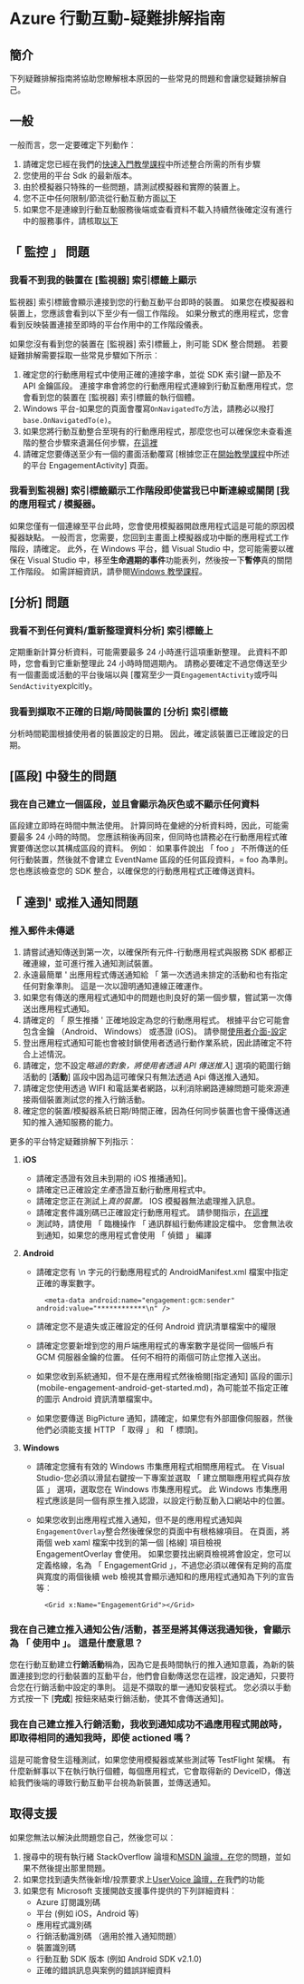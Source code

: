 <properties 
   pageTitle="Azure 行動互動疑難排解指南" 
   description="Azure 行動互動疑難排解指南" 
   services="mobile-engagement" 
   documentationCenter="" 
   authors="piyushjo" 
   manager="dwrede" 
   editor=""/>

<tags
   ms.service="mobile-engagement"
   ms.devlang="na"
   ms.topic="article"
   ms.tgt_pltfrm="mobile-multiple"
   ms.workload="mobile" 
   ms.date="08/19/2016"
   ms.author="piyushjo"/>

# <a name="azure-mobile-engagement---troubleshooting-guide"></a>Azure 行動互動-疑難排解指南

## <a name="introduction"></a>簡介
下列疑難排解指南將協助您瞭解根本原因的一些常見的問題和會讓您疑難排解自己。 

## <a name="general"></a>一般

一般而言，您一定要確定下列動作︰

1. 請確定您已經在我們的[快速入門教學課程](mobile-engagement-windows-store-dotnet-get-started.md)中所述整合所需的所有步驟
2. 您使用的平台 Sdk 的最新版本。 
3. 由於模擬器只特殊的一些問題，請測試模擬器和實際的裝置上。 
4. 您不正中任何限制/節流從行動互動方面[以下](../azure-subscription-service-limits.md)
5. 如果您不是連線到行動互動服務後端或查看資料不載入持續然後確定沒有進行中的服務事件，請核取[以下](https://azure.microsoft.com/status/)

## <a name="monitor-issues"></a>「 監控 」 問題

### <a name="i-am-not-seeing-my-device-showing-up-on-the-monitor-tab"></a>我看不到我的裝置在 [監視器] 索引標籤上顯示
監視器] 索引標籤會顯示連接到您的行動互動平台即時的裝置。 如果您在模擬器和裝置上，您應該會看到以下至少有一個工作階段。 如果分散式的應用程式，您會看到反映裝置連接至即時的平台作用中的工作階段儀表。 

如果您沒有看到您的裝置在 [監視器] 索引標籤上，則可能 SDK 整合問題。 若要疑難排解需要採取一些常見步驟如下所示︰

1. 確定您的行動應用程式中使用正確的連接字串，並從 SDK 索引鍵一節及不 API 金鑰區段。 連接字串會將您的行動應用程式連線到行動互動應用程式，您會看到您的裝置在 [監視器] 索引標籤的執行個體。 
2. Windows 平台-如果您的頁面會覆寫`OnNavigatedTo`方法，請務必以撥打`base.OnNavigatedTo(e)`。
3. 如果您將行動互動整合至現有的行動應用程式，那麼您也可以確保您未查看進階的整合步驟來遺漏任何步驟，[在這裡](mobile-engagement-windows-store-integrate-engagement.md)
4. 請確定您要傳送至少有一個的畫面活動覆寫 [根據您正在[開始教學課程](mobile-engagement-windows-store-dotnet-get-started.md)中所述的平台 EngagementActivity] 頁面。

### <a name="i-am-seeing-the-monitor-tab-showing-a-session-even-when-i-have-disconnected-or-closed-my-app-emulator"></a>我看到監視器] 索引標籤顯示工作階段即使當我已中斷連線或關閉 [我的應用程式 / 模擬器。 
如果您僅有一個連線至平台此時，您會使用模擬器開啟應用程式這是可能的原因模擬器缺點。 一般而言，您需要，您回到主畫面上模擬器成功中斷的應用程式工作階段，請確定。 此外，在 Windows 平台，錯 Visual Studio 中，您可能需要以確保在 Visual Studio 中，移至**生命週期的事件**功能表列，然後按一下**暫停**真的關閉工作階段。 如需詳細資訊，請參閱[Windows 教學課程](mobile-engagement-windows-store-dotnet-get-started.md)。 

## <a name="analytics-issues"></a>[分析] 問題

### <a name="i-am-not-seeing-any-data-refreshed-data-on-analytics-tab"></a>我看不到任何資料/重新整理資料分析] 索引標籤上 
定期重新計算分析資料，可能需要最多 24 小時進行這項重新整理。 此資料不即時，您會看到它重新整理此 24 小時時間週期內。
請務必要確定不過您傳送至少有一個畫面或活動的平台後端以與 [覆寫至少一頁`EngagementActivity`或呼叫`SendActivity`explcitly。 

### <a name="i-am-seeing-incorrectly-captured-datetime-for-a-device-on-the-analytics-tab"></a>我看到擷取不正確的日期/時間裝置的 [分析] 索引標籤
分析時間範圍根據使用者的裝置設定的日期。 因此，確定該裝置已正確設定的日期。 

## <a name="segment-issues"></a>[區段] 中發生的問題

### <a name="i-created-a-segment-and-it-is-showing-up-as-greyed-out-or-not-showing-any-data"></a>我在自己建立一個區段，並且會顯示為灰色或不顯示任何資料
區段建立即時在時間中無法使用。 計算同時在彙總的分析資料時，因此，可能需要最多 24 小時的時間。 您應該稍後再回來，但同時也請務必在行動應用程式確實要傳送您以其構成區段的資料。 例如︰ 如果事件說出 「 foo 」 不所傳送的任何行動裝置，然後就不會建立 EventName 區段的任何區段資料，= foo 為準則。 您也應該檢查您的 SDK 整合，以確保您的行動應用程式正確傳送資料。 

## <a name="reach-or-push-notifications-issues"></a>「 達到' 或推入通知問題

### <a name="my-push-messages-are-not-being-delivered"></a>推入郵件未傳遞 

1. 請嘗試通知傳送到第一次，以確保所有元件-行動應用程式與服務 SDK 都都正確連線，並可進行推入通知測試裝置。 
2. 永遠最簡單 ' 出應用程式傳送通知給 「 第一次透過未排定的活動和也有指定任何對象準則。 這是一次以證明通知連線正確運作。 
3. 如果您有傳送的應用程式通知中的問題也則良好的第一個步驟，嘗試第一次傳送出應用程式通知。 
4. 請確定的 「 原生推播 ' 正確地設定為您的行動應用程式。 根據平台它可能會包含金鑰 （Android、 Windows） 或憑證 (iOS)。 請參閱[使用者介面-設定](mobile-engagement-user-interface-settings.md)
5. 登出應用程式通知可能也會被封鎖使用者透過行動作業系統，因此請確定不符合上述情況。 
6. 請確定，您不設定*略過的對象，將使用者透過 API 傳送推入*] 選項的範圍行銷活動的 [**活動**] 區段中因為這可確保只有無法透過 Api 傳送推入通知。 
7. 請確定您使用透過 WIFI 和電話業者網路，以利消除網路連線問題可能來源連接兩個裝置測試您的推入行銷活動。
8. 確定您的裝置/模擬器系統日期/時間正確，因為任何同步裝置也會干擾傳送通知的推入通知服務的能力。 

更多的平台特定疑難排解下列指示︰

1. **iOS** 

    - 請確定憑證有效且未到期的 iOS 推播通知]。 
    - 請確定已正確設定*生產*憑證互動行動應用程式中。 
    - 請確定您正在測試上*真的裝置。* IOS 模擬器無法處理推入訊息。
    - 請確定套件識別碼已正確設定行動應用程式。 請參閱指示，[在這裡](https://developer.apple.com/library/prerelease/ios/documentation/IDEs/Conceptual/AppDistributionGuide/AddingCapabilities/AddingCapabilities.html#//apple_ref/doc/uid/TP40012582-CH26-SW6)
    - 測試時，請使用 「 臨機操作 「 通訊群組行動佈建設定檔中。 您會無法收到通知，如果您的應用程式會使用 「 偵錯 」 編譯

2. **Android**

    - 請確定您有 \n 字元的行動應用程式的 AndroidManifest.xml 檔案中指定正確的專案數字。 
    
            <meta-data android:name="engagement:gcm:sender" android:value="************\n" />
        
    - 請確定您不是遺失或正確設定的任何 Android 資訊清單檔案中的權限 
    - 請確定您要新增到您的用戶端應用程式的專案數字是從同一個帳戶有 GCM 伺服器金鑰的位置。 任何不相符的兩個可防止您推入送出。 
    - 如果您收到系統通知，但不是在應用程式然後檢閱[指定通知] 區段的圖示](mobile-engagement-android-get-started.md)，為可能並不指定正確的圖示 Android 資訊清單檔案中。 
    - 如果您要傳送 BigPicture 通知，請確定，如果您有外部圖像伺服器，然後他們必須能支援 HTTP 「 取得 」 和 「 標頭]。

3. **Windows**
    
    - 請確定您擁有有效的 Windows 市集應用程式相關應用程式。 在 Visual Studio-您必須以滑鼠右鍵按一下專案並選取 「 建立關聯應用程式與存放區 」 選項，選取您在 Windows 市集應用程式。 此 Windows 市集應用程式應該是同一個有原生推入認證，以設定行動互動入口網站中的位置。
    - 如果您收到出應用程式推入通知，但不是的應用程式通知與`EngagementOverlay`整合然後確保您的頁面中有根格線項目。 在頁面，將兩個 web xaml 檔案中找到的第一個 [格線] 項目檢視 EngagementOverlay 會使用。 如果您要找出網頁檢視將會設定，您可以定義格線，名為 「 EngagementGrid 」，不過您必須以確保有足夠的高度與寬度的兩個後續 web 檢視其會顯示通知和的應用程式通知為下列的宣告等︰
        
            <Grid x:Name="EngagementGrid"></Grid>

### <a name="i-created-a-push-notificationannouncement-campaign-and-even-after-it-sent-me-the-notification-it-is-showing-as-active-what-does-it-mean"></a>我在自己建立推入通知公告/活動，甚至是將其傳送我通知後，會顯示為 「 使用中 」。 這是什麼意思？ 
您在行動互動建立**行銷活動**稱為，因為它是長時間執行的推入通知意義，為新的裝置連接到您的行動裝置的互動平台，他們會自動傳送您在這裡，設定通知，只要符合您在行銷活動中設定的準則。 這是不擷取的單一通知安裝程式。 您必須以手動方式按一下 [**完成**] 按鈕來結束行銷活動，使其不會傳送通知]。 

### <a name="i-created-a-push-campaign-and-i-am-receiving-notifications-successfully-however-whenever-i-open-up-the-app-i-get-the-same-notification-even-when-i-had-actioned-it-before"></a>我在自己建立推入行銷活動，我收到通知成功不過應用程式開啟時，即取得相同的通知我時，即使 actioned 嗎？ 
這是可能會發生這種測試，如果您使用模擬器或某些測試等 TestFlight 架構。 有什麼新鮮事以下在執行執行個體，每個應用程式，它會取得新的 DeviceID，傳送給我們後端的導致行動互動平台視為新裝置，並傳送通知。 

## <a name="getting-support"></a>取得支援

如果您無法以解決此問題您自己，然後您可以︰

1. 搜尋中的現有執行緒 StackOverflow 論壇和[MSDN 論壇，在](https://social.msdn.microsoft.com/Forums/windows/en-US/home?forum=azuremobileengagement)您的問題，並如果不然後提出那里問題。 
2. 如果您找到遺失然後新增/投票要求上[UserVoice 論壇，在](https://feedback.azure.com/forums/285737-mobile-engagement/)我們的功能
3. 如果您有 Microsoft 支援開啟支援事件提供的下列詳細資料︰ 
    - Azure 訂閱識別碼
    - 平台 (例如 iOS，Android 等)
    - 應用程式識別碼
    - 行銷活動識別碼 （適用於推入通知問題）
    - 裝置識別碼
    - 行動互動 SDK 版本 (例如 Android SDK v2.1.0)
    - 正確的錯誤訊息與案例的錯誤詳細資料
